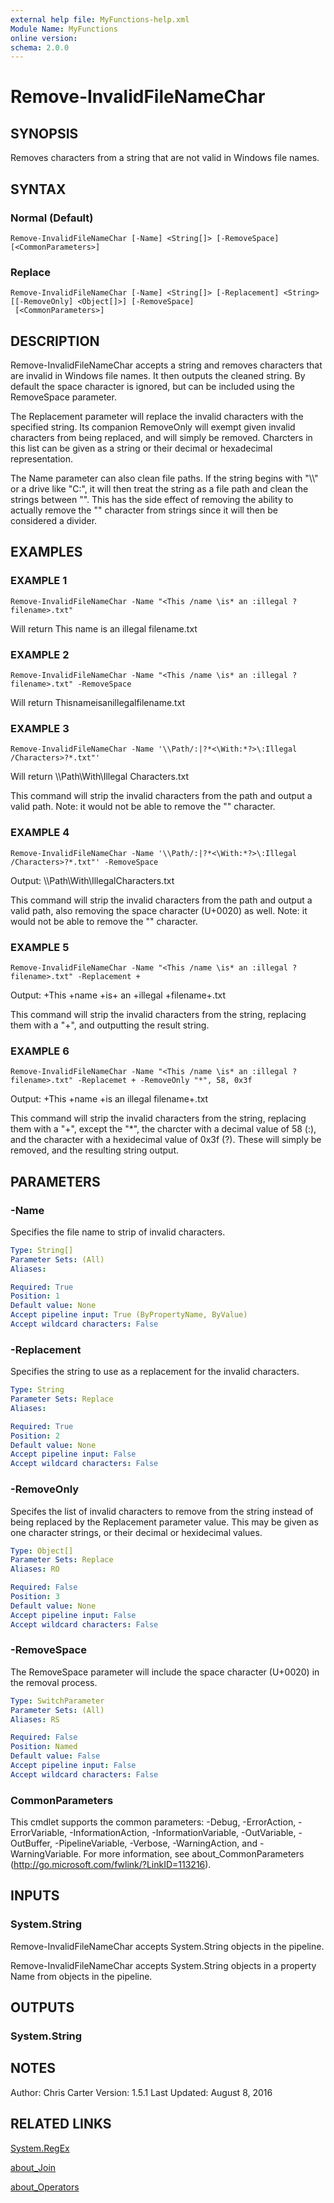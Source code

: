 ```yaml
---
external help file: MyFunctions-help.xml
Module Name: MyFunctions
online version:
schema: 2.0.0
---
```


# Remove-InvalidFileNameChar

## SYNOPSIS
Removes characters from a string that are not valid in Windows file names.

## SYNTAX

### Normal (Default)
```
Remove-InvalidFileNameChar [-Name] <String[]> [-RemoveSpace] [<CommonParameters>]
```

### Replace
```
Remove-InvalidFileNameChar [-Name] <String[]> [-Replacement] <String> [[-RemoveOnly] <Object[]>] [-RemoveSpace]
 [<CommonParameters>]
```

## DESCRIPTION
Remove-InvalidFileNameChar accepts a string and removes characters that are invalid in Windows file names. 
It then outputs the cleaned string. 
By default the space character is ignored, but can be included using the RemoveSpace parameter.

The Replacement parameter will replace the invalid characters with the specified string.
Its companion RemoveOnly will exempt given invalid characters from being replaced, and will simply be removed.
Charcters in this list can be given as a string or their decimal or hexadecimal representation.

The Name parameter can also clean file paths.
If the string begins with "\\\\" or a drive like "C:\", it will then treat the string as a file path and clean the strings between "\". 
This has the side effect of removing the ability to actually remove the "\" character from strings since it will then be considered a divider.

## EXAMPLES

### EXAMPLE 1
```
Remove-InvalidFileNameChar -Name "<This /name \is* an :illegal ?filename>.txt"
```

Will return
This name is an illegal filename.txt

### EXAMPLE 2
```
Remove-InvalidFileNameChar -Name "<This /name \is* an :illegal ?filename>.txt" -RemoveSpace
```

Will return
Thisnameisanillegalfilename.txt

### EXAMPLE 3
```
Remove-InvalidFileNameChar -Name '\\Path/:|?*<\With:*?>\:Illegal /Characters>?*.txt"'
```

Will return
\\\\Path\With\Illegal Characters.txt

This command will strip the invalid characters from the path and output a valid path.
Note: it would not be able to remove the "\" character.

### EXAMPLE 4
```
Remove-InvalidFileNameChar -Name '\\Path/:|?*<\With:*?>\:Illegal /Characters>?*.txt"' -RemoveSpace
```

Output: \\\\Path\With\IllegalCharacters.txt

This command will strip the invalid characters from the path and output a valid path, also removing the space character (U+0020) as well.
Note: it would not be able to remove the "\" character.

### EXAMPLE 5
```
Remove-InvalidFileNameChar -Name "<This /name \is* an :illegal ?filename>.txt" -Replacement +
```

Output: +This +name +is+ an +illegal +filename+.txt

This command will strip the invalid characters from the string, replacing them with a "+", and outputting the result string.

### EXAMPLE 6
```
Remove-InvalidFileNameChar -Name "<This /name \is* an :illegal ?filename>.txt" -Replacemet + -RemoveOnly "*", 58, 0x3f
```

Output: +This +name +is an illegal filename+.txt

This command will strip the invalid characters from the string, replacing them with a "+", except the "*", the charcter with a decimal value of 58 (:), and the character with a hexidecimal value of 0x3f (?).
These will simply be removed, and the resulting string output.

## PARAMETERS

### -Name
Specifies the file name to strip of invalid characters.

```yaml
Type: String[]
Parameter Sets: (All)
Aliases:

Required: True
Position: 1
Default value: None
Accept pipeline input: True (ByPropertyName, ByValue)
Accept wildcard characters: False
```

### -Replacement
Specifies the string to use as a replacement for the invalid characters.

```yaml
Type: String
Parameter Sets: Replace
Aliases:

Required: True
Position: 2
Default value: None
Accept pipeline input: False
Accept wildcard characters: False
```

### -RemoveOnly
Specifes the list of invalid characters to remove from the string instead of being replaced by the Replacement parameter value.
This may be given as one character strings, or their decimal or hexidecimal values.

```yaml
Type: Object[]
Parameter Sets: Replace
Aliases: RO

Required: False
Position: 3
Default value: None
Accept pipeline input: False
Accept wildcard characters: False
```

### -RemoveSpace
The RemoveSpace parameter will include the space character (U+0020) in the removal process.

```yaml
Type: SwitchParameter
Parameter Sets: (All)
Aliases: RS

Required: False
Position: Named
Default value: False
Accept pipeline input: False
Accept wildcard characters: False
```

### CommonParameters
This cmdlet supports the common parameters: -Debug, -ErrorAction, -ErrorVariable, -InformationAction, -InformationVariable, -OutVariable, -OutBuffer, -PipelineVariable, -Verbose, -WarningAction, and -WarningVariable.
For more information, see about_CommonParameters (http://go.microsoft.com/fwlink/?LinkID=113216).

## INPUTS

### System.String
Remove-InvalidFileNameChar accepts System.String objects in the pipeline.

Remove-InvalidFileNameChar accepts System.String objects in a property Name from objects in the pipeline.

## OUTPUTS

### System.String

## NOTES
Author:  Chris Carter
Version: 1.5.1
Last Updated: August 8, 2016

## RELATED LINKS

[System.RegEx]()

[about_Join]()

[about_Operators]()

